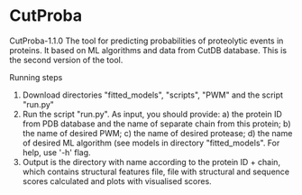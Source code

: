 # CutProba
CutProba-1.1.0
The tool for predicting probabilities of proteolytic events in proteins. It based on ML algorithms and data from CutDB database.
This is the second version of the tool. 

Running steps
1. Download directories "fitted_models", "scripts", "PWM" and the script "run.py"
2. Run the script "run.py". As input, you should provide:
  a) the protein ID from PDB database and the name of separate chain from this protein;
  b) the name of desired PWM;
  c) the name of desired protease;
  d) the name of desired ML algorithm (see models in directory "fitted_models".
  For help, use '-h' flag.
3. Output is the directory with name according to the protein ID + chain, which contains structural features file, file with structural and sequence scores calculated and plots with visualised scores.  
